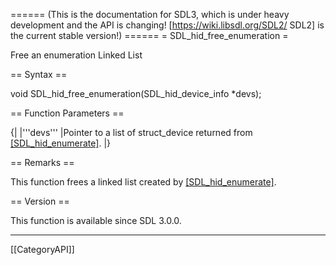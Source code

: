 ====== (This is the documentation for SDL3, which is under heavy development and the API is changing! [https://wiki.libsdl.org/SDL2/ SDL2] is the current stable version!) ======
= SDL_hid_free_enumeration =

Free an enumeration Linked List 

== Syntax ==

<syntaxhighlight lang='c'>
void SDL_hid_free_enumeration(SDL_hid_device_info *devs);
</syntaxhighlight>

== Function Parameters ==

{|
|'''devs'''
|Pointer to a list of struct_device returned from [[SDL_hid_enumerate]]().
|}

== Remarks ==

This function frees a linked list created by [[SDL_hid_enumerate]]().

== Version ==

This function is available since SDL 3.0.0.

----
[[CategoryAPI]]


